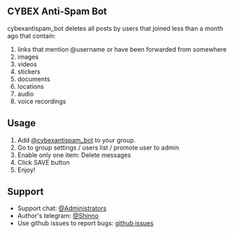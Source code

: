 ## CYBEX Anti-Spam Bot

cybexantispam_bot deletes all posts by users that joined less than a month ago that contain:
1. links that mention @username or have been forwarded from somewhere
2. images
3. videos
4. stickers
5. documents
6. locations
7. audio
8. voice recordings

## Usage

1. Add [@cybexantispam_bot](https://t.me/cybexantispam_bot) to your group.
2. Go to group settings / users list / promote user to admin
3. Enable only one item: Delete messages
4. Click SAVE button
5. Enjoy!

## Support

* Support chat: [@Administrators](https://t.me/joinchat/IJzAyRFXj_C42lkLd8iVWQ)
* Author's telegram: [@Shinno](https://t.me/Shinno1002)
* Use github issues to report bugs: [github issues](https://github.com/staniya/CYBEX/issues)
